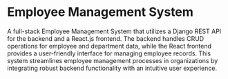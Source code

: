 # Employee Management System

A full-stack Employee Management System that utilizes a Django REST API for the backend and a React.js frontend. The backend handles CRUD operations for employee and department data, while the React frontend provides a user-friendly interface for managing employee records. This system streamlines employee management processes in organizations by integrating robust backend functionality with an intuitive user experience.

